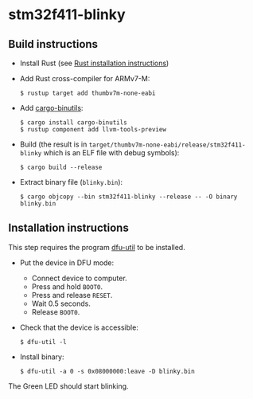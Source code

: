 # stm32f411-blinky

## Build instructions

- Install Rust (see [Rust installation instructions](https://www.rust-lang.org/tools/install))

- Add Rust cross-compiler for ARMv7-M:
  ```
  $ rustup target add thumbv7m-none-eabi
  ```

- Add [cargo-binutils](https://github.com/rust-embedded/cargo-binutils):
  ```
  $ cargo install cargo-binutils
  $ rustup component add llvm-tools-preview
  ```

- Build (the result is in `target/thumbv7m-none-eabi/release/stm32f411-blinky` which is an ELF file with debug symbols):
  ```
  $ cargo build --release
  ```

- Extract binary file (`blinky.bin`):
  ```
  $ cargo objcopy --bin stm32f411-blinky --release -- -O binary blinky.bin
  ```

## Installation instructions

This step requires the program [dfu-util](http://dfu-util.sourceforge.net/) to be installed.

- Put the device in DFU mode:
  - Connect device to computer.
  - Press and hold `BOOT0`.
  - Press and release `RESET`.
  - Wait 0.5 seconds.
  - Release `BOOT0`.

- Check that the device is accessible:
  ```
  $ dfu-util -l
  ```

- Install binary:
  ```
  $ dfu-util -a 0 -s 0x08000000:leave -D blinky.bin
  ```

The Green LED should start blinking.